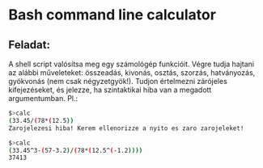 # Bash command line calculator

## Feladat:


A shell script valósítsa meg egy számológép funkcióit. Végre tudja hajtani az alábbi műveleteket: összeadás, kivonás, osztás, szorzás, hatványozás, gyökvonás (nem csak négyzetgyök!). Tudjon értelmezni zárójeles kifejezéseket, és jelezze, ha szintaktikai hiba van a megadott argumentumban. Pl.:

```bash
$>calc
(33.45/(78*(12.5))
Zarojelezesi hiba! Kerem ellenorizze a nyito es zaro zarojeleket!

$>calc
(33.45^3-(57-3.2)/(78*(12.5^(-1.2))))
37413